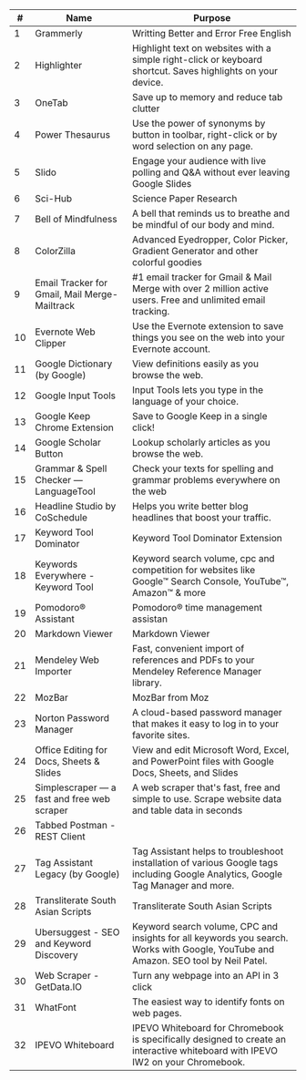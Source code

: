 #|Name |Purpose
--|---|---
1|Grammerly|Writting Better and Error Free English
2|Highlighter|Highlight text on websites with a simple right-click or keyboard shortcut. Saves highlights on your device.
3|OneTab|Save up to memory and reduce tab clutter
4|Power Thesaurus|Use the power of synonyms by button in toolbar, right-click or by word selection on any page.
5|Slido|Engage your audience with live polling and Q&A without ever leaving Google Slides
6|Sci-Hub|Science Paper Research
7|Bell of Mindfulness|A bell that reminds us to breathe and be mindful of our body and mind.
8|ColorZilla|Advanced Eyedropper, Color Picker, Gradient Generator and other colorful goodies
9|Email Tracker for Gmail, Mail Merge-Mailtrack|#1 email tracker for Gmail & Mail Merge with over 2 million active users. Free and unlimited email tracking.
10|Evernote Web Clipper|Use the Evernote extension to save things you see on the web into your Evernote account.
11|Google Dictionary (by Google)|View definitions easily as you browse the web.
12|Google Input Tools|Input Tools lets you type in the language of your choice.
13|Google Keep Chrome Extension|Save to Google Keep in a single click!
14|Google Scholar Button|Lookup scholarly articles as you browse the web.
15|Grammar & Spell Checker — LanguageTool|Check your texts for spelling and grammar problems everywhere on the web
16|Headline Studio by CoSchedule|Helps you write better blog headlines that boost your traffic.
17|Keyword Tool Dominator|Keyword Tool Dominator Extension
18|Keywords Everywhere - Keyword Tool|Keyword search volume, cpc and competition for websites like Google™ Search Console, YouTube™, Amazon™ & more
19|Pomodoro® Assistant|Pomodoro® time management assistan
20|Markdown Viewer|Markdown Viewer
21|Mendeley Web Importer|Fast, convenient import of references and PDFs to your Mendeley Reference Manager library.
22|MozBar|MozBar from Moz
23|Norton Password Manager|A cloud-based password manager that makes it easy to log in to your favorite sites.
24|Office Editing for Docs, Sheets & Slides|View and edit Microsoft Word, Excel, and PowerPoint files with Google Docs, Sheets, and Slides
25|Simplescraper — a fast and free web scraper|A web scraper that's fast, free and simple to use. Scrape website data and table data in seconds
26|Tabbed Postman - REST Client|
27|Tag Assistant Legacy (by Google)|Tag Assistant helps to troubleshoot installation of various Google tags including Google Analytics, Google Tag Manager and more.
28|Transliterate South Asian Scripts|Transliterate South Asian Scripts
29|Ubersuggest - SEO and Keyword Discovery|Keyword search volume, CPC and insights for all keywords you search. Works with Google, YouTube and Amazon. SEO tool by Neil Patel.
30|Web Scraper - GetData.IO|Turn any webpage into an API in 3 click
31|WhatFont|The easiest way to identify fonts on web pages.
32|IPEVO Whiteboard|IPEVO Whiteboard for Chromebook is specifically designed to create an interactive whiteboard with IPEVO IW2 on your Chromebook.